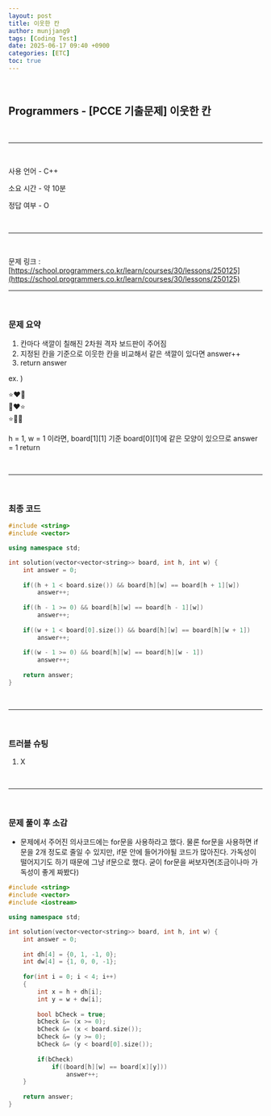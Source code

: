 ```yaml
---
layout: post
title: 이웃한 칸
author: munjjang9
tags: [Coding Test]
date: 2025-06-17 09:40 +0900
categories: [ETC]
toc: true
---
```


<br>

## Programmers - [PCCE 기출문제] 이웃한 칸

<br>

---

<br>

사용 언어 - C++

소요 시간 - 약 10분

정답 여부 - O

<br>

---

<br>

문제 링크 : [https://school.programmers.co.kr/learn/courses/30/lessons/250125](https://school.programmers.co.kr/learn/courses/30/lessons/250125)
<br>

---

<br>

### 문제 요약

1. 칸마다 색깔이 칠해진 2차원 격자 보드판이 주어짐
2. 지정된 칸을 기준으로 이웃한 칸을 비교해서 같은 색깔이 있다면 answer++
3. return answer

ex. )

⭐❤️🌙<br>
🌙❤️⭐<br>
⭐🌙🌙

h = 1, w = 1 이라면, board[1][1] 기준 board[0][1]에 같은 모양이 있으므로 answer = 1 return

<br>

---

<br>

### 최종 코드

```cpp
#include <string>
#include <vector>

using namespace std;

int solution(vector<vector<string>> board, int h, int w) {
    int answer = 0;
    
    if((h + 1 < board.size()) && board[h][w] == board[h + 1][w])
        answer++;
    
    if((h - 1 >= 0) && board[h][w] == board[h - 1][w])
        answer++;
    
    if((w + 1 < board[0].size()) && board[h][w] == board[h][w + 1])
        answer++;
    
    if((w - 1 >= 0) && board[h][w] == board[h][w - 1])
        answer++;
    
    return answer;
}
```

<br>

---

<br>

### 트러블 슈팅
1. X

<br>

---

<br>

### 문제 풀이 후 소감
- 문제에서 주어진 의사코드에는 for문을 사용하라고 했다. 물론 for문을 사용하면 if문을 2개 정도로 줄일 수 있지만, if문 안에 들어가야될 코드가 많아진다. 가독성이 떨어지기도 하기 때문에 그냥 if문으로 했다. 굳이 for문을 써보자면(조금이나마 가독성이 좋게 짜봤다)

```cpp
#include <string>
#include <vector>
#include <iostream>

using namespace std;

int solution(vector<vector<string>> board, int h, int w) {
    int answer = 0;
    
    int dh[4] = {0, 1, -1, 0};
    int dw[4] = {1, 0, 0, -1};
    
    for(int i = 0; i < 4; i++)
    {
        int x = h + dh[i];
        int y = w + dw[i];
        
        bool bCheck = true;
        bCheck &= (x >= 0);
        bCheck &= (x < board.size());
        bCheck &= (y >= 0);
        bCheck &= (y < board[0].size());
            
        if(bCheck)
            if((board[h][w] == board[x][y]))
                answer++;
    }
    
    return answer;
}

```
